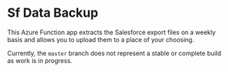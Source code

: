 # Sf Data Backup

This Azure Function app extracts the Salesforce export files on a weekly basis and allows you to upload them to a place of your choosing.

Currently, the `master` branch does not represent a stable or complete build as work is in progress.